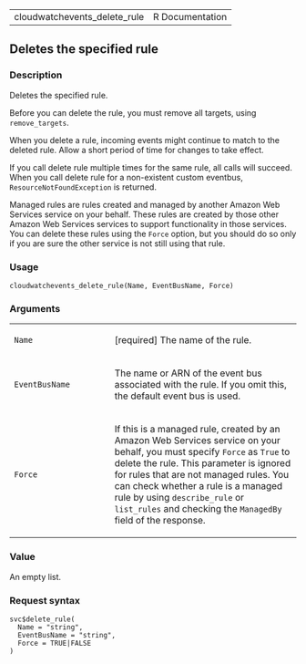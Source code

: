 <table style="width: 100%;">
<tbody>
<tr class="odd">
<td>cloudwatchevents_delete_rule</td>
<td style="text-align: right;">R Documentation</td>
</tr>
</tbody>
</table>

## Deletes the specified rule

### Description

Deletes the specified rule.

Before you can delete the rule, you must remove all targets, using
`remove_targets`.

When you delete a rule, incoming events might continue to match to the
deleted rule. Allow a short period of time for changes to take effect.

If you call delete rule multiple times for the same rule, all calls will
succeed. When you call delete rule for a non-existent custom eventbus,
`ResourceNotFoundException` is returned.

Managed rules are rules created and managed by another Amazon Web
Services service on your behalf. These rules are created by those other
Amazon Web Services services to support functionality in those services.
You can delete these rules using the `Force` option, but you should do
so only if you are sure the other service is not still using that rule.

### Usage

    cloudwatchevents_delete_rule(Name, EventBusName, Force)

### Arguments

<table>
<colgroup>
<col style="width: 35%" />
<col style="width: 65%" />
</colgroup>
<tbody>
<tr class="odd">
<td><code id="cloudwatchevents_delete_rule_:_Name">Name</code></td>
<td><p>[required] The name of the rule.</p></td>
</tr>
<tr class="even">
<td><code
id="cloudwatchevents_delete_rule_:_EventBusName">EventBusName</code></td>
<td><p>The name or ARN of the event bus associated with the rule. If you
omit this, the default event bus is used.</p></td>
</tr>
<tr class="odd">
<td><code id="cloudwatchevents_delete_rule_:_Force">Force</code></td>
<td><p>If this is a managed rule, created by an Amazon Web Services
service on your behalf, you must specify <code>Force</code> as
<code>True</code> to delete the rule. This parameter is ignored for
rules that are not managed rules. You can check whether a rule is a
managed rule by using <code>describe_rule</code> or
<code>list_rules</code> and checking the <code>ManagedBy</code> field of
the response.</p></td>
</tr>
</tbody>
</table>

### Value

An empty list.

### Request syntax

    svc$delete_rule(
      Name = "string",
      EventBusName = "string",
      Force = TRUE|FALSE
    )
